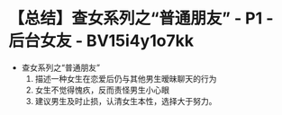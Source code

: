 # 【总结】查女系列之“普通朋友” - P1 - 后台女友 - BV15i4y1o7kk

-   查女系列之“普通朋友”
    1.  描述一种女生在恋爱后仍与其他男生暧昧聊天的行为
    2.  女生不觉得愧疚，反而责怪男生小心眼
    3.  建议男生及时止损，认清女生本性，选择大于努力。